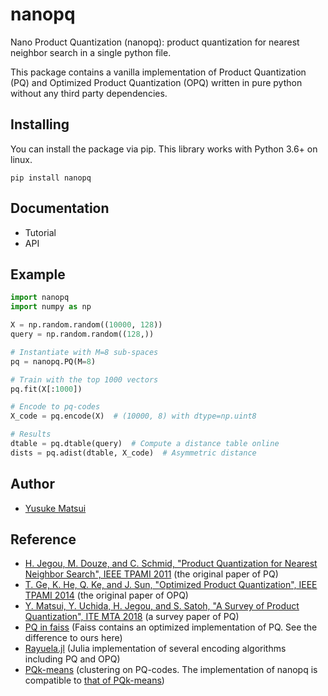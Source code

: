 # nanopq

Nano Product Quantization (nanopq): product quantization for nearest neighbor search in a single python file.

This package contains a vanilla implementation of Product Quantization (PQ) and Optimized Product Quantization (OPQ) written in pure python without any third party dependencies.


## Installing
You can install the package via pip. This library works with Python 3.6+ on linux.
```
pip install nanopq
```

## Documentation
- Tutorial
- API

## Example

```python
import nanopq
import numpy as np

X = np.random.random((10000, 128))
query = np.random.random((128,))

# Instantiate with M=8 sub-spaces
pq = nanopq.PQ(M=8)

# Train with the top 1000 vectors
pq.fit(X[:1000])

# Encode to pq-codes
X_code = pq.encode(X)  # (10000, 8) with dtype=np.uint8

# Results
dtable = pq.dtable(query)  # Compute a distance table online
dists = pq.adist(dtable, X_code)  # Asymmetric distance
```

## Author
- [Yusuke Matsui](http://yusukematsui.me)


## Reference
- [H. Jegou, M. Douze, and C. Schmid, "Product Quantization for Nearest Neighbor Search", IEEE TPAMI 2011](https://ieeexplore.ieee.org/document/5432202/) (the original paper of PQ)
- [T. Ge, K. He, Q. Ke, and J. Sun, "Optimized Product Quantization", IEEE TPAMI 2014](https://ieeexplore.ieee.org/document/6678503/) (the original paper of OPQ)
- [Y. Matsui, Y. Uchida, H. Jegou, and S. Satoh, "A Survey of Product Quantization", ITE MTA 2018](https://www.jstage.jst.go.jp/article/mta/6/1/6_2/_pdf/) (a survey paper of PQ) 
- [PQ in faiss](https://github.com/facebookresearch/faiss/wiki/Faiss-building-blocks:-clustering,-PCA,-quantization#pq-encoding--decoding) (Faiss contains an optimized implementation of PQ. See the difference to ours here)
- [Rayuela.jl](https://github.com/una-dinosauria/Rayuela.jl) (Julia implementation of several encoding algorithms including PQ and OPQ)
- [PQk-means](https://github.com/DwangoMediaVillage/pqkmeans) (clustering on PQ-codes. The implementation of nanopq is compatible to [that of PQk-means](https://github.com/DwangoMediaVillage/pqkmeans/blob/master/tutorial/1_pqkmeans.ipynb))